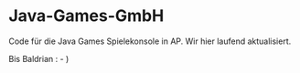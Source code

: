 # Java-Games-GmbH
Code für die Java Games Spielekonsole in AP. Wir hier laufend aktualisiert.


Bis Baldrian : - )
